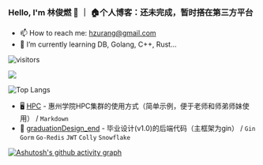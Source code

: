 ### Hello, I'm 林俊燃 👋 ｜ 🏠个人博客：还未完成，暂时搭在第三方平台
- 📫 How to reach me: hzurang@gmail.com
- 🌱 I’m currently learning DB, Golang, C++, Rust...

![visitors](https://visitor-badge.laobi.icu/badge?page_id=hzurang)

<img src="https://github-readme-stats.vercel.app/api?username=hzurang&show_icons=true&theme=cobalt&include_all_commits=true" />

![Top Langs](https://github-readme-stats.vercel.app/api/top-langs/?username=hzurang&layout=compact)


- 🖥️ [HPC](https://github.com/Hzurang/HPC) - 惠州学院HPC集群的使用方式（简单示例，便于老师和师弟师妹使用）  / `Markdown`
- 🤠 [graduationDesign_end](https://github.com/Hzurang/graduationDesign_end) - 毕业设计(v1.0)的后端代码（主框架为gin）  / `Gin` `Gorm` `Go-Redis` `JWT` `Colly` `Snowflake`



[![Ashutosh's github activity graph](https://github-readme-activity-graph.vercel.app/graph?username=hzurang&theme=dracula)](https://github.com/hzurang/github-readme-activity-graph)